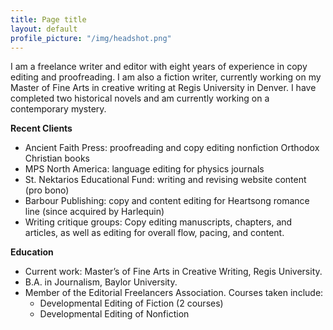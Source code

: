 ```yaml
---
title: Page title
layout: default
profile_picture: "/img/headshot.png"
---
```


I am a freelance writer and editor with eight years of experience in copy editing and proofreading. I am also a fiction writer, currently working on my Master of Fine Arts in creative writing at Regis University in Denver. I have completed two historical novels and am currently working on a contemporary mystery.

**Recent Clients**

* Ancient Faith Press: proofreading and copy editing nonfiction Orthodox Christian books
* MPS North America: language editing for physics journals
* St. Nektarios Educational Fund: writing and revising website content (pro bono)
* Barbour Publishing: copy and content editing for Heartsong romance line (since acquired by Harlequin)
* Writing critique groups: Copy editing manuscripts, chapters, and articles, as well as editing for overall flow, pacing, and content.

**Education**

- Current work: Master’s of Fine Arts in Creative Writing, Regis University.
- B.A. in Journalism, Baylor University.
- Member of the Editorial Freelancers Association. Courses taken include:
  - Developmental Editing of Fiction (2 courses)
  - Developmental Editing of Nonfiction 
